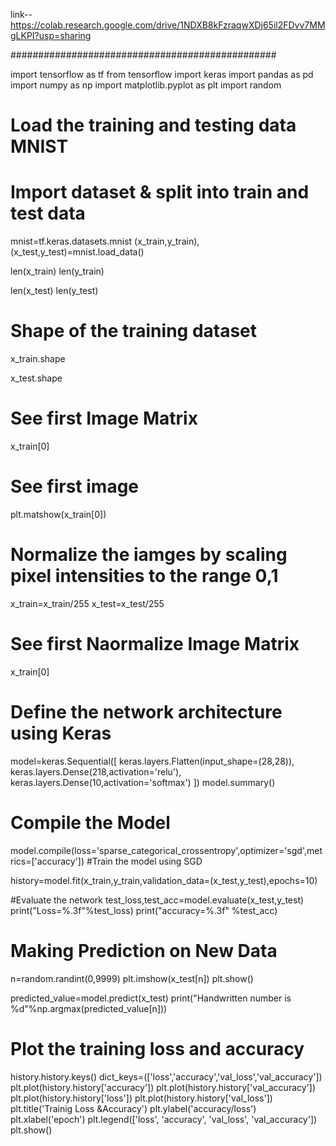 link--https://colab.research.google.com/drive/1NDXB8kFzraqwXDj65il2FDvv7MMgLKPI?usp=sharing


################################################

import tensorflow as tf
from tensorflow import keras
import pandas as pd 
import numpy as np
import matplotlib.pyplot as plt
import random

# Load the training and testing data MNIST
# Import dataset & split into train and test data
mnist=tf.keras.datasets.mnist
(x_train,y_train),(x_test,y_test)=mnist.load_data()

len(x_train)
len(y_train)

len(x_test)
len(y_test)

# Shape of the training dataset
x_train.shape

x_test.shape

# See first Image Matrix
x_train[0]

# See first image
plt.matshow(x_train[0])

# Normalize the iamges by scaling pixel intensities to the range 0,1
x_train=x_train/255
x_test=x_test/255
# See first Naormalize Image Matrix
x_train[0]

# Define the network architecture using Keras
model=keras.Sequential([
    keras.layers.Flatten(input_shape=(28,28)),
    keras.layers.Dense(218,activation='relu'),
    keras.layers.Dense(10,activation='softmax')
])
model.summary()

# Compile the Model
model.compile(loss='sparse_categorical_crossentropy',optimizer='sgd',metrics=['accuracy'])
#Train the model using SGD

history=model.fit(x_train,y_train,validation_data=(x_test,y_test),epochs=10)

#Evaluate the network
test_loss,test_acc=model.evaluate(x_test,y_test)
print("Loss=%.3f"%test_loss)
print("accuracy=%.3f" %test_acc)

# Making Prediction on New Data
n=random.randint(0,9999)
plt.imshow(x_test[n])
plt.show()

predicted_value=model.predict(x_test)
print("Handwritten number is %d"%np.argmax(predicted_value[n]))

# Plot the training loss and accuracy
history.history.keys()
dict_keys=(['loss','accuracy','val_loss','val_accuracy'])
plt.plot(history.history['accuracy'])
plt.plot(history.history['val_accuracy'])
plt.plot(history.history['loss'])
plt.plot(history.history['val_loss'])
plt.title('Trainig Loss &Accuracy')
plt.ylabel('accuracy/loss')
plt.xlabel('epoch')
plt.legend(['loss', 'accuracy', 'val_loss', 'val_accuracy'])
plt.show()

